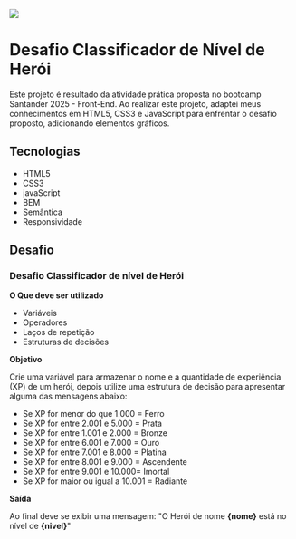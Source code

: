 <img src=".github/image.png"></a>

# Desafio Classificador de Nível de Herói

Este projeto é resultado da atividade prática proposta no bootcamp Santander 2025 - Front-End. Ao realizar este projeto, adaptei meus conhecimentos em HTML5, CSS3 e JavaScript para enfrentar o desafio proposto, adicionando elementos gráficos.

## Tecnologias


*  HTML5
*  CSS3
*  javaScript
*  BEM
*  Semântica
*  Responsividade 


## Desafio

### Desafio Classificador de nível de Herói

**O Que deve ser utilizado**

- Variáveis
- Operadores
- Laços de repetição
- Estruturas de decisões

**Objetivo**

Crie uma variável para armazenar o nome e a quantidade de experiência (XP) de um herói, depois utilize uma estrutura de decisão para apresentar alguma das mensagens abaixo:

- Se XP for menor do que 1.000 = Ferro
- Se XP for entre 2.001 e 5.000 = Prata
- Se XP for entre 1.001 e 2.000 = Bronze
- Se XP for entre 6.001 e 7.000 = Ouro
- Se XP for entre 7.001 e 8.000 = Platina
- Se XP for entre 8.001 e 9.000 = Ascendente
- Se XP for entre 9.001 e 10.000= Imortal
- Se XP for maior ou igual a 10.001 = Radiante

**Saída**

Ao final deve se exibir uma mensagem:
"O Herói de nome **{nome}** está no nível de **{nivel}**"